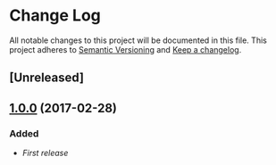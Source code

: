 # Change Log
All notable changes to this project will be documented in this file.
This project adheres to [Semantic Versioning](http://semver.org/) and [Keep a changelog](https://github.com/olivierlacan/keep-a-changelog).

## [Unreleased]

## [1.0.0](https://github.com/idealista-tech/kafka-role/tree/1.0.0) (2017-02-28)

### Added
- *First release*
